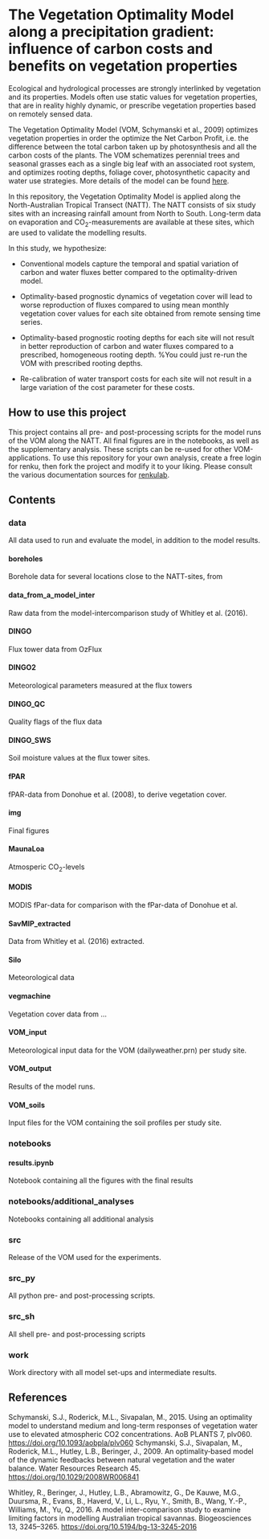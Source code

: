 # The Vegetation Optimality Model along a precipitation gradient: influence of carbon costs and benefits on vegetation properties

Ecological and hydrological processes are strongly interlinked by vegetation and its properties. Models often use static values for vegetation properties, that are in reality highly dynamic, or prescribe vegetation properties based on remotely sensed data. 

The Vegetation Optimality Model (VOM, Schymanski et al., 2009) optimizes vegetation properties in order the optimize the Net Carbon Profit, i.e. the difference between the total carbon taken up by photosynthesis and all the carbon costs of the plants. The VOM schematizes perennial trees and seasonal grasses each as a single big leaf with an associated root system, and optimizes rooting depths, foliage cover, photosynthetic capacity and water use strategies. More details of the model can be found [here](https://vom.readthedocs.io/en/latest/).

In this repository, the Vegetation Optimality Model is applied along the North-Australian Tropical Transect (NATT). The NATT consists of six study sites with an increasing rainfall amount from North to South. Long-term data on evaporation and CO$_2$-measurements are available at these sites, which are used to validate the modelling results. 


In this study, we hypothesize:

- Conventional models capture the temporal and spatial variation of carbon and water fluxes better compared to the optimality-driven model. 

- Optimality-based prognostic dynamics of vegetation cover will lead to worse reproduction of fluxes compared to using mean monthly vegetation cover values for each site obtained from remote sensing time series. 

- Optimality-based prognostic rooting depths for each site will not result in better reproduction of carbon and water fluxes compared to a prescribed, homogeneous rooting depth. %You could just re-run the VOM with prescribed rooting depths.

- Re-calibration of water transport costs for each site will not result in a large variation of the cost parameter for these costs.

## How to use this project
This project contains all pre- and post-processing scripts for the model runs of the VOM along the NATT. All final figures are in the notebooks, as well as the supplementary analysis. These scripts can be re-used for other VOM-applications. To use this repository for your own analysis, create a free login for renku, then fork the project and modify it to your liking. Please consult the various documentation sources for [renkulab](https://renkulab.io/).


## Contents
### data
All data used to run and evaluate the model, in addition to the model results.

#### boreholes
Borehole data for several locations close to the NATT-sites, from 

#### data_from_a_model_inter
Raw data from the model-intercomparison study of Whitley et al. (2016).

#### DINGO
Flux tower data from OzFlux 

#### DINGO2
Meteorological parameters measured at the flux towers

#### DINGO_QC
Quality flags of the flux data

#### DINGO_SWS
Soil moisture values at the flux tower sites.

#### fPAR
fPAR-data from Donohue et al. (2008), to derive vegetation cover.

#### img
Final figures

#### MaunaLoa
Atmosperic CO$_2$-levels

#### MODIS
MODIS fPar-data for comparison with the fPar-data of Donohue et al. 

#### SavMIP_extracted
Data from Whitley et al. (2016) extracted.

#### Silo
Meteorological data

#### vegmachine
Vegetation cover data from ...

#### VOM_input
Meteorological input data for the VOM (dailyweather.prn) per study site.

#### VOM_output
Results of the model runs.

#### VOM_soils
Input files for the VOM containing the soil profiles per study site.

### notebooks

#### results.ipynb
Notebook containing all the figures with the final results

### notebooks/additional_analyses
Notebooks containing all additional analysis

### src
Release of the VOM used for the experiments.

### src_py
All python pre- and post-processing scripts.

### src_sh
All shell pre- and post-processing scripts

### work
Work directory with all model set-ups and intermediate results.

## References

Schymanski, S.J., Roderick, M.L., Sivapalan, M., 2015. Using an optimality model to understand medium and long-term responses of vegetation water use to elevated atmospheric CO2 concentrations. AoB PLANTS 7, plv060. https://doi.org/10.1093/aobpla/plv060
Schymanski, S.J., Sivapalan, M., Roderick, M.L., Hutley, L.B., Beringer, J., 2009. An optimality‐based model of the dynamic feedbacks between natural vegetation and the water balance. Water Resources Research 45. https://doi.org/10.1029/2008WR006841

Whitley, R., Beringer, J., Hutley, L.B., Abramowitz, G., De Kauwe, M.G., Duursma, R., Evans, B., Haverd, V., Li, L., Ryu, Y., Smith, B., Wang, Y.-P., Williams, M., Yu, Q., 2016. A model inter-comparison study to examine limiting factors in modelling Australian tropical savannas. Biogeosciences 13, 3245–3265. https://doi.org/10.5194/bg-13-3245-2016




